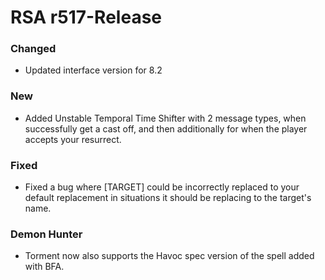 # RSA r517-Release
### Changed
* Updated interface version for 8.2

### New
* Added Unstable Temporal Time Shifter with 2 message types, when successfully get a cast off, and then additionally for when the player accepts your resurrect.

### Fixed
* Fixed a bug where [TARGET] could be incorrectly replaced to your default replacement in situations it should be replacing to the target's name. 

### Demon Hunter
* Torment now also supports the Havoc spec version of the spell added with BFA. 
